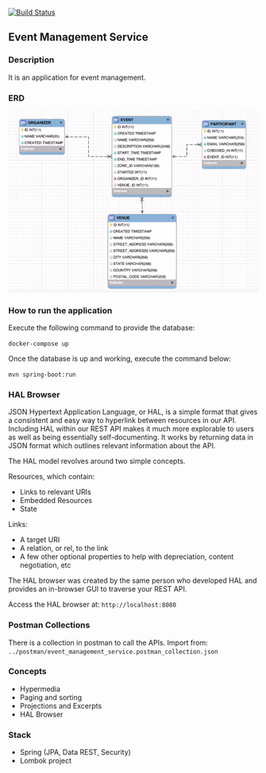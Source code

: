 [![Build Status](https://travis-ci.com/rafael-pieri/event-management-api.svg?branch=master)](https://travis-ci.com/rafael-pieri/event-management-api)

## Event Management Service

### Description
It is an application for event management.

### ERD
![alt text](https://github.com/rafael-pieri/event-management-api/blob/master/erd.png)

### How to run the application
Execute the following command to provide the database:

`docker-compose up`

Once the database is up and working, execute the command below:

`mvn spring-boot:run`

### HAL Browser
JSON Hypertext Application Language, or HAL, is a simple format that gives a consistent and easy way to hyperlink between resources in our API. Including HAL within our REST API makes it much more explorable to users as well as being essentially self-documenting.
It works by returning data in JSON format which outlines relevant information about the API.

The HAL model revolves around two simple concepts.

Resources, which contain:
- Links to relevant URIs
- Embedded Resources
- State

Links:
- A target URI
- A relation, or rel, to the link
- A few other optional properties to help with depreciation, content negotiation, etc

The HAL browser was created by the same person who developed HAL and provides an in-browser GUI to traverse your REST API.

Access the HAL browser at: `http://localhost:8080`

### Postman Collections
There is a collection in postman to call the APIs. Import from: `../postman/event_management_service.postman_collection.json`

### Concepts
- Hypermedia
- Paging and sorting
- Projections and Excerpts
- HAL Browser

### Stack
- Spring (JPA, Data REST, Security)
- Lombok project
